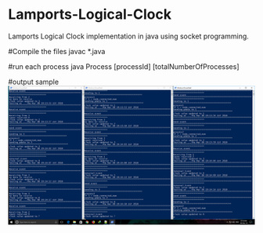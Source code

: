 # Lamports-Logical-Clock
Lamports Logical Clock implementation in java using socket programming.

#Compile the files
javac *.java

#run each process
java Process [processId] [totalNumberOfProcesses]

#output sample
![alt text](output.png)
